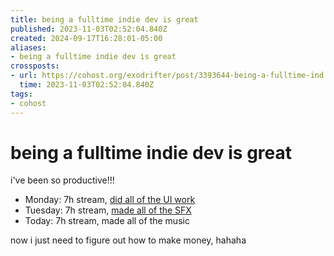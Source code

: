 ```yaml
---
title: being a fulltime indie dev is great
published: 2023-11-03T02:52:04.840Z
created: 2024-09-17T16:28:01-05:00
aliases:
- being a fulltime indie dev is great
crossposts:
- url: https://cohost.org/exodrifter/post/3393644-being-a-fulltime-ind
  time: 2023-11-03T02:52:04.840Z
tags:
- cohost
---
```


# being a fulltime indie dev is great

i've been so productive!!!

- Monday: 7h stream, [did all of the UI work](20231031002255.md)
- Tuesday: 7h stream, [made all of the SFX](20231031220206.md)
- Today: 7h stream, made all of the music

now i just need to figure out how to make money, hahaha
